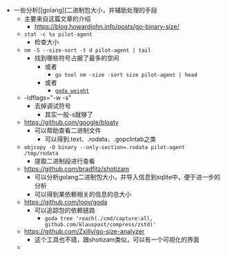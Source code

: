 - 一些分析[[golang]]二进制包大小，并辅助处理的手段
	- 主要来自这篇文章的介绍
		- https://blog.howardjohn.info/posts/go-binary-size/
	- `stat -c %s pilot-agent`
		- 检查大小
	- `nm -S --size-sort -t d pilot-agent | tail`
		- 找到哪些符号占据了最多的空间
			- 或者
				- `go tool nm -size -sort size pilot-agent | head`
			- 或者
				- [`goda weight`](https://github.com/loov/goda)
	- -ldflags="-w -s"
		- 去掉调试符号
			- 其实一般-s就够了
	- https://github.com/google/bloaty
		- 可以帮助查看二进制文件
			- 可以得到.text、.rodata、.gopclntab之类
	- `objcopy -O binary --only-section=.rodata pilot-agent /tmp/rodata`
		- 提取二进制段进行查看
	- https://github.com/bradfitz/shotizam
		- 可以分析golang二进制包大小，并导入信息到sqlite中，便于进一步的分析
		- 可以得到某依赖相关的信息的总大小
	- https://github.com/loov/goda
		- 可以追踪包的依赖链路
			- `goda tree 'reach(./cmd/capture:all, github.com/klauspost/compress/zstd)' `
	- https://github.com/Zxilly/go-size-analyzer
		- 这个工具也不错，跟shotizam类似，可以有一个可视化的界面
	-